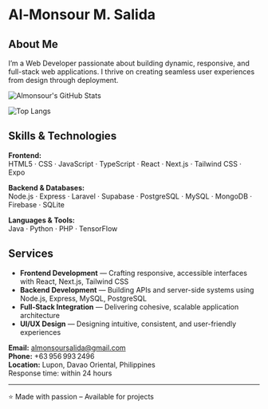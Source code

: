 # Al‑Monsour M. Salida


## About Me  
I’m a Web Developer passionate about building dynamic, responsive, and full-stack web applications. I thrive on creating seamless user experiences from design through deployment.

![Almonsour's GitHub Stats](https://github-readme-stats.vercel.app/api?username=almonsour13&show_icons=true&theme=radical)

![Top Langs](https://github-readme-stats.vercel.app/api/top-langs/?username=almonsour13&layout=compact)


## Skills & Technologies

**Frontend:**  
HTML5 · CSS · JavaScript · TypeScript · React · Next.js · Tailwind CSS · Expo

**Backend & Databases:**  
Node.js · Express · Laravel · Supabase · PostgreSQL · MySQL · MongoDB · Firebase · SQLite

**Languages & Tools:**  
Java · Python · PHP · TensorFlow


## Services

- **Frontend Development** — Crafting responsive, accessible interfaces with React, Next.js, Tailwind CSS  
- **Backend Development** — Building APIs and server-side systems using Node.js, Express, MySQL, PostgreSQL  
- **Full‑Stack Integration** — Delivering cohesive, scalable application architecture  
- **UI/UX Design** — Designing intuitive, consistent, and user-friendly experiences

**Email:** [almonsoursalida@gmail.com](mailto:almonsoursalida@gmail.com)  
**Phone:** +63 956 993 2496  
**Location:** Lupon, Davao Oriental, Philippines  
Response time: within 24 hours

---

⭐ Made with passion – Available for projects
